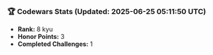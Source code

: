 ### 🏆 Codewars Stats (Updated: 2025-06-25 05:11:50 UTC)

- **Rank:** 8 kyu
- **Honor Points:** 3
- **Completed Challenges:** 1

